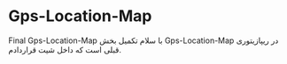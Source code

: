 # Gps-Location-Map
Final Gps-Location-Map 
با سلام تکمیل بخش Gps-Location-Map در ریپازیتوری قبلی است که داخل شیت قراردادم.

